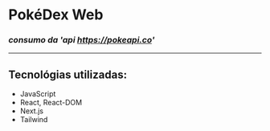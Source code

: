 # PokéDex Web

### _consumo da 'api https://pokeapi.co'_

---

## Tecnológias utilizadas:

- JavaScript
- React, React-DOM
- Next.js
- Tailwind
